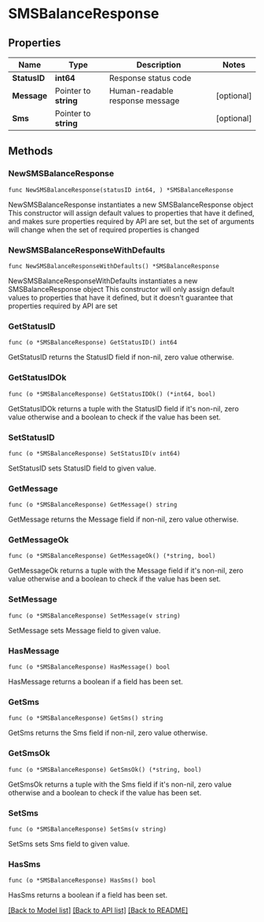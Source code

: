 # SMSBalanceResponse

## Properties

Name | Type | Description | Notes
------------ | ------------- | ------------- | -------------
**StatusID** | **int64** | Response status code | 
**Message** | Pointer to **string** | Human-readable response message | [optional] 
**Sms** | Pointer to **string** |  | [optional] 

## Methods

### NewSMSBalanceResponse

`func NewSMSBalanceResponse(statusID int64, ) *SMSBalanceResponse`

NewSMSBalanceResponse instantiates a new SMSBalanceResponse object
This constructor will assign default values to properties that have it defined,
and makes sure properties required by API are set, but the set of arguments
will change when the set of required properties is changed

### NewSMSBalanceResponseWithDefaults

`func NewSMSBalanceResponseWithDefaults() *SMSBalanceResponse`

NewSMSBalanceResponseWithDefaults instantiates a new SMSBalanceResponse object
This constructor will only assign default values to properties that have it defined,
but it doesn't guarantee that properties required by API are set

### GetStatusID

`func (o *SMSBalanceResponse) GetStatusID() int64`

GetStatusID returns the StatusID field if non-nil, zero value otherwise.

### GetStatusIDOk

`func (o *SMSBalanceResponse) GetStatusIDOk() (*int64, bool)`

GetStatusIDOk returns a tuple with the StatusID field if it's non-nil, zero value otherwise
and a boolean to check if the value has been set.

### SetStatusID

`func (o *SMSBalanceResponse) SetStatusID(v int64)`

SetStatusID sets StatusID field to given value.


### GetMessage

`func (o *SMSBalanceResponse) GetMessage() string`

GetMessage returns the Message field if non-nil, zero value otherwise.

### GetMessageOk

`func (o *SMSBalanceResponse) GetMessageOk() (*string, bool)`

GetMessageOk returns a tuple with the Message field if it's non-nil, zero value otherwise
and a boolean to check if the value has been set.

### SetMessage

`func (o *SMSBalanceResponse) SetMessage(v string)`

SetMessage sets Message field to given value.

### HasMessage

`func (o *SMSBalanceResponse) HasMessage() bool`

HasMessage returns a boolean if a field has been set.

### GetSms

`func (o *SMSBalanceResponse) GetSms() string`

GetSms returns the Sms field if non-nil, zero value otherwise.

### GetSmsOk

`func (o *SMSBalanceResponse) GetSmsOk() (*string, bool)`

GetSmsOk returns a tuple with the Sms field if it's non-nil, zero value otherwise
and a boolean to check if the value has been set.

### SetSms

`func (o *SMSBalanceResponse) SetSms(v string)`

SetSms sets Sms field to given value.

### HasSms

`func (o *SMSBalanceResponse) HasSms() bool`

HasSms returns a boolean if a field has been set.


[[Back to Model list]](../README.md#documentation-for-models) [[Back to API list]](../README.md#documentation-for-api-endpoints) [[Back to README]](../README.md)


